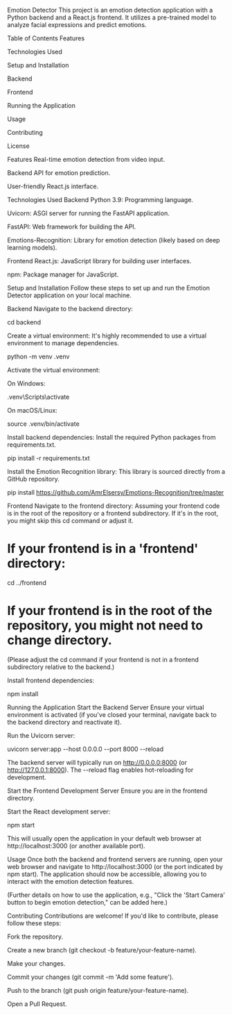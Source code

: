 Emotion Detector
This project is an emotion detection application with a Python backend and a React.js frontend. It utilizes a pre-trained model to analyze facial expressions and predict emotions.

Table of Contents
Features

Technologies Used

Setup and Installation

Backend

Frontend

Running the Application

Usage

Contributing

License

Features
Real-time emotion detection from video input.

Backend API for emotion prediction.

User-friendly React.js interface.

Technologies Used
Backend
Python 3.9: Programming language.

Uvicorn: ASGI server for running the FastAPI application.

FastAPI: Web framework for building the API.

Emotions-Recognition: Library for emotion detection (likely based on deep learning models).

Frontend
React.js: JavaScript library for building user interfaces.

npm: Package manager for JavaScript.

Setup and Installation
Follow these steps to set up and run the Emotion Detector application on your local machine.

Backend
Navigate to the backend directory:

cd backend

Create a virtual environment:
It's highly recommended to use a virtual environment to manage dependencies.

python -m venv .venv

Activate the virtual environment:

On Windows:

.venv\Scripts\activate

On macOS/Linux:

source .venv/bin/activate

Install backend dependencies:
Install the required Python packages from requirements.txt.

pip install -r requirements.txt

Install the Emotion Recognition library:
This library is sourced directly from a GitHub repository.

pip install https://github.com/AmrElsersy/Emotions-Recognition/tree/master

Frontend
Navigate to the frontend directory:
Assuming your frontend code is in the root of the repository or a frontend subdirectory. If it's in the root, you might skip this cd command or adjust it.

# If your frontend is in a 'frontend' directory:
cd ../frontend
# If your frontend is in the root of the repository, you might not need to change directory.

(Please adjust the cd command if your frontend is not in a frontend subdirectory relative to the backend.)

Install frontend dependencies:

npm install

Running the Application
Start the Backend Server
Ensure your virtual environment is activated (if you've closed your terminal, navigate back to the backend directory and reactivate it).

Run the Uvicorn server:

uvicorn server:app --host 0.0.0.0 --port 8000 --reload

The backend server will typically run on http://0.0.0.0:8000 (or http://127.0.0.1:8000). The --reload flag enables hot-reloading for development.

Start the Frontend Development Server
Ensure you are in the frontend directory.

Start the React development server:

npm start

This will usually open the application in your default web browser at http://localhost:3000 (or another available port).

Usage
Once both the backend and frontend servers are running, open your web browser and navigate to http://localhost:3000 (or the port indicated by npm start). The application should now be accessible, allowing you to interact with the emotion detection features.

(Further details on how to use the application, e.g., "Click the 'Start Camera' button to begin emotion detection," can be added here.)

Contributing
Contributions are welcome! If you'd like to contribute, please follow these steps:

Fork the repository.

Create a new branch (git checkout -b feature/your-feature-name).

Make your changes.

Commit your changes (git commit -m 'Add some feature').

Push to the branch (git push origin feature/your-feature-name).

Open a Pull Request.
